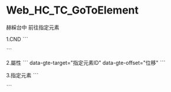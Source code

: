 # Web_HC_TC_GoToElement
赫綵台中 前往指定元素

1.CND
ˋˋˋ
<script scr="https://qaz852tgb963.github.io/Web_HC_TC_GoToElement/goToElement.js"></script>
ˋˋˋ

2.屬性
ˋˋˋ
data-gte-target="指定元素ID"
data-gte-offset="位移"
ˋˋˋ

3.指定元素
ˋˋˋ
<div id="指定元素ID"></div>
ˋˋˋ
